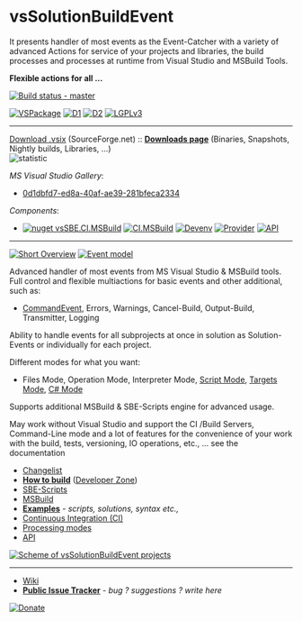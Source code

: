 # vsSolutionBuildEvent

It presents handler of most events as the Event-Catcher with a variety of advanced Actions for service of your projects and libraries, the build processes and processes at runtime from Visual Studio and MSBuild Tools.

**Flexible actions for all ...**

[![Build status - master](https://ci.appveyor.com/api/projects/status/l38xn0j2c5an28e1/branch/master?svg=true)](https://ci.appveyor.com/project/3Fs/vssolutionbuildevent/branch/master)

[![VSPackage](http://vssbe.r-eg.net/etc/badges/VSPackage.svg)](http://vssbe.r-eg.net/Changelist/#vsix) [![D1](https://img.shields.io/sourceforge/dm/vssbe.svg)](https://sourceforge.net/projects/vssbe/files/latest/download) [![D2](https://img.shields.io/sourceforge/dt/vssbe.svg)](https://sourceforge.net/projects/vssbe/files/latest/download) [![LGPLv3](http://vssbe.r-eg.net/etc/badges/License.svg)](http://vssbe.r-eg.net/License/) 

-------
[Download .vsix](http://visualstudiogallery.msdn.microsoft.com/0d1dbfd7-ed8a-40af-ae39-281bfeca2334/referral/118151) (SourceForge.net) :: **[Downloads page](http://vssbe.r-eg.net/Downloads/)** (Binaries, Snapshots, Nightly builds, Libraries, ...)                    
![statistic](http://vssbe.sourceforge.net/stat/)

*MS Visual Studio Gallery*:

* [0d1dbfd7-ed8a-40af-ae39-281bfeca2334](http://visualstudiogallery.msdn.microsoft.com/0d1dbfd7-ed8a-40af-ae39-281bfeca2334/)

*Components*:

* [![nuget vsSBE.CI.MSBuild](https://img.shields.io/nuget/v/vsSBE.CI.MSBuild.svg)](https://www.nuget.org/packages/vsSBE.CI.MSBuild/) [![CI.MSBuild](http://vssbe.r-eg.net/etc/badges/CI.MSBuild.svg)](http://vssbe.r-eg.net/Changelist/#cim) [![Devenv](http://vssbe.r-eg.net/etc/badges/Devenv.svg)](http://vssbe.r-eg.net/Changelist/#devenv)  [![Provider](http://vssbe.r-eg.net/etc/badges/Provider.svg)](http://vssbe.r-eg.net/Changelist/#provider) [![API](http://vssbe.r-eg.net/etc/badges/API.svg)](http://vssbe.r-eg.net/Changelist/#api)

-------
[![Short Overview](http://vssbe.r-eg.net/doc/Resources/examples/overview-youtube.png)](http://youtu.be/FX5GiMX0ulI) 
[![Event model](http://vssbe.r-eg.net/doc/Resources/events_model_small.png)](http://vssbe.r-eg.net/doc/Scheme/#model-of-events)

Advanced handler of most events from MS Visual Studio & MSBuild tools. Full control and flexible multiactions for basic events and other additional, such as:

* [CommandEvent](http://vssbe.r-eg.net/doc/Events/CommandEvent/), Errors, Warnings, Cancel-Build, Output-Build, Transmitter, Logging

Ability to handle events for all subprojects at once in solution as Solution-Events or individually for each project.

Different modes for what you want:

* Files Mode, Operation Mode, Interpreter Mode, [Script Mode](http://vssbe.r-eg.net/doc/Modes/Script/), [Targets Mode](http://vssbe.r-eg.net/doc/Modes/Targets/), [C# Mode](http://vssbe.r-eg.net/doc/Modes/CSharp/)

Supports additional MSBuild & SBE-Scripts engine for advanced usage.

May work without Visual Studio and support the CI /Build Servers, Command-Line mode and a lot of features for the convenience of your work with the build, tests, versioning, IO operations, etc., ... see the documentation


* [Changelist](http://vssbe.r-eg.net/Changelist/)
* **[How to build](http://vssbe.r-eg.net/doc/Dev/How%20to%20build/)** ([Developer Zone](http://vssbe.r-eg.net/doc/Dev/))
* [SBE-Scripts](http://vssbe.r-eg.net/doc/Scripts/SBE-Scripts/)
* [MSBuild](http://vssbe.r-eg.net/doc/Scripts/MSBuild/)
* **[Examples](http://vssbe.r-eg.net/doc/Examples/)** *- scripts, solutions, syntax etc.,*
* [Continuous Integration (CI)](http://vssbe.r-eg.net/doc/CI/)
* [Processing modes](http://vssbe.r-eg.net/doc/Modes/)
* [API](http://vssbe.r-eg.net/doc/API/)

[![Scheme of vsSolutionBuildEvent projects](http://vssbe.r-eg.net/doc/Resources/scheme.png)](http://vssbe.r-eg.net/doc/Scheme/)

-------
* [Wiki](http://vssbe.r-eg.net/)
* **[Public Issue Tracker](https://bitbucket.org/3F/vssolutionbuildevent/issues)** - *bug ? suggestions ? write here*

[![Donate](https://www.paypalobjects.com/en_US/i/btn/btn_donate_SM.gif)](https://www.paypal.com/cgi-bin/webscr?cmd=_donations&business=entry%2ereg%40gmail%2ecom&lc=US&item_name=3F%2dOpenSource%20%5b%20github%2ecom%2f3F&currency_code=USD&bn=PP%2dDonationsBF%3abtn_donate_SM%2egif%3aNonHosted)